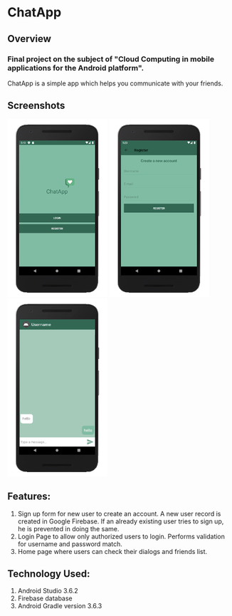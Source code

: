 # ChatApp

## Overview
### Final project on the subject of "Cloud Computing in mobile applications for the Android platform".
ChatApp is a simple app which helps you communicate with your friends.

## Screenshots
![screenshot of sample](01.png)
![screenshot of sample](02.png)
![screenshot of sample](03.png)

## Features:

1. Sign up form for new user to create an account. A new user record is created in Google Firebase. If an already existing user tries to sign up, he is prevented in doing the same.
2. Login Page to allow only authorized users to login. Performs validation for username and password match. 
3.  Home page where users can check their dialogs and friends list.

## Technology Used:

1.	Android Studio 3.6.2
2.	Firebase database
3.	Android Gradle version 3.6.3
